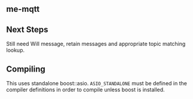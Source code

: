 ## me-mqtt

## Next Steps

Still need Will message, retain messages and appropriate topic matching lookup.

## Compiling

This uses standalone boost::asio. `ASIO_STANDALONE` must be defined in the compiler definitions in order to compile unless boost is installed.